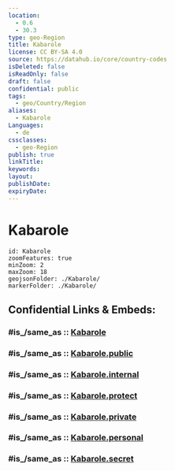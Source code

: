 ```yaml
---
location:
  - 0.6
  - 30.3
type: geo-Region
title: Kabarole
license: CC BY-SA 4.0
source: https://datahub.io/core/country-codes
isDeleted: false
isReadOnly: false
draft: false
confidential: public
tags:
  - geo/Country/Region
aliases:
  - Kabarole
Languages:
  - de
cssclasses:
  - geo-Region
publish: true
linkTitle:
keywords:
layout:
publishDate:
expiryDate:
---
```


# Kabarole

```leaflet
id: Kabarole
zoomFeatures: true 
minZoom: 2 
maxZoom: 18
geojsonFolder: ./Kabarole/
markerFolder: ./Kabarole/
```


## Confidential Links & Embeds: 

### #is_/same_as :: [Kabarole](/_Standards/Earth/Continent/Africa/Africa~Central/Uganda/regions~Uganda/Uganda~West/Kabarole.md) 

### #is_/same_as :: [Kabarole.public](/_public/Earth/Continent/Africa/Africa~Central/Uganda/regions~Uganda/Uganda~West/Kabarole.public.md) 

### #is_/same_as :: [Kabarole.internal](/_internal/Earth/Continent/Africa/Africa~Central/Uganda/regions~Uganda/Uganda~West/Kabarole.internal.md) 

### #is_/same_as :: [Kabarole.protect](/_protect/Earth/Continent/Africa/Africa~Central/Uganda/regions~Uganda/Uganda~West/Kabarole.protect.md) 

### #is_/same_as :: [Kabarole.private](/_private/Earth/Continent/Africa/Africa~Central/Uganda/regions~Uganda/Uganda~West/Kabarole.private.md) 

### #is_/same_as :: [Kabarole.personal](/_personal/Earth/Continent/Africa/Africa~Central/Uganda/regions~Uganda/Uganda~West/Kabarole.personal.md) 

### #is_/same_as :: [Kabarole.secret](/_secret/Earth/Continent/Africa/Africa~Central/Uganda/regions~Uganda/Uganda~West/Kabarole.secret.md)

